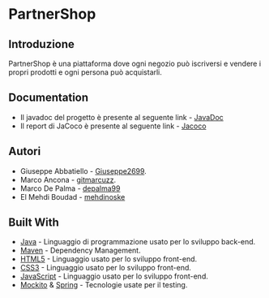 # PartnerShop

## Introduzione
PartnerShop è una piattaforma dove ogni negozio può iscriversi e vendere i propri prodotti e ogni persona può acquistarli.

## Documentation
- Il javadoc del progetto è presente al seguente link - [JavaDoc](https://depalma99.github.io/PartnerShop/javadoc)
- Il report di JaCoco è presente al seguente link - [Jacoco](https://depalma99.github.io/PartnerShop/jacoco/)
## Autori
- Giuseppe Abbatiello - [Giuseppe2699](https://github.com/Giuseppe2699).
- Marco Ancona - [gitmarcuzz](https://github.com/gitmarcuzz).
- Marco De Palma - [depalma99](https://github.com/depalma99)
- El Mehdi Boudad - [mehdinoske](https://github.com/mehdinoske)

## Built With
- [Java](https://jdk.java.net/15/) - Linguaggio di programmazione usato per lo sviluppo back-end.
- [Maven](https://maven.apache.org/) - Dependency Management.
- [HTML5](https://www.w3schools.com/html/default.asp) - Linguaggio usato per lo sviluppo front-end.
- [CSS3](https://www.w3schools.com/css/default.asp) - Linguaggio usato per lo sviluppo front-end.
- [JavaScript](https://www.w3schools.com/js/default.asp) - Linguaggio usato per lo sviluppo front-end.
- [Mockito](https://site.mockito.org/) & [Spring](https://spring.io/) - Tecnologie usate per il testing. 
